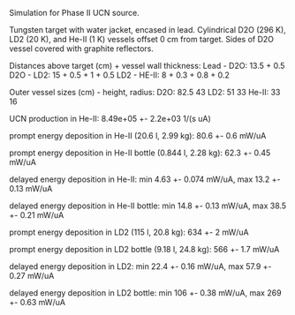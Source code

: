 Simulation for Phase II UCN source.

Tungsten target with water jacket, encased in lead.
Cylindrical D2O (296 K), LD2 (20 K), and He-II (1 K) vessels offset 0 cm from target.
Sides of D2O vessel covered with graphite reflectors.

Distances above target (cm) + vessel wall thickness:
Lead - D2O: 13.5 + 0.5
D2O - LD2: 15 + 0.5 + 1 + 0.5
LD2 - HE-II: 8 + 0.3 + 0.8 + 0.2

Outer vessel sizes (cm) - height, radius:
D2O: 82.5 43
LD2: 51 33
He-II: 33 16

UCN production in He-II:
8.49e+05 +- 2.2e+03 1/(s uA)

prompt energy deposition in He-II (20.6 l, 2.99 kg):
80.6 +- 0.6 mW/uA

prompt energy deposition in He-II bottle (0.844 l, 2.28 kg):
62.3 +- 0.45 mW/uA

delayed energy deposition in He-II:
min 4.63 +- 0.074 mW/uA, max 13.2 +- 0.13 mW/uA

delayed energy deposition in He-II bottle:
min 14.8 +- 0.13 mW/uA, max 38.5 +- 0.21 mW/uA

prompt energy deposition in LD2 (115 l, 20.8 kg):
634 +- 2 mW/uA

prompt energy deposition in LD2 bottle (9.18 l, 24.8 kg):
566 +- 1.7 mW/uA

delayed energy deposition in LD2:
min 22.4 +- 0.16 mW/uA, max 57.9 +- 0.27 mW/uA

delayed energy deposition in LD2 bottle:
min 106 +- 0.38 mW/uA, max 269 +- 0.63 mW/uA

